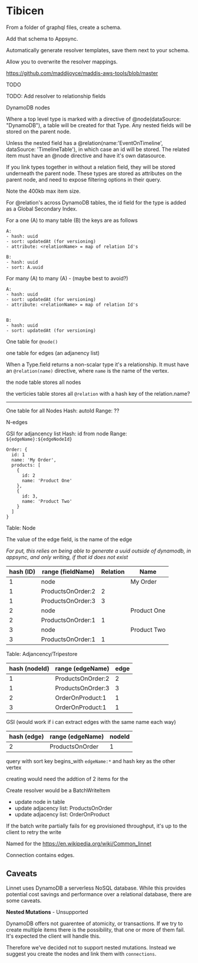 # Tibicen

From a folder of graphql files, create a schema.

Add that schema to Appsync.

Automatically generate resolver templates, save them next to your schema.

Allow you to overwrite the resolver mappings.

https://github.com/maddijoyce/maddis-aws-tools/blob/master

TODO

TODO: Add resolver to relationship fields

DynamoDB nodes

Where a top level type is marked with a directive of @node(dataSource: "DynamoDB"), a table will
be created for that Type. Any nested fields will be stored on the parent node.

Unless the nested field has a @relation(name:'EventOnTimeline', dataSource: 'TimelineTable'), in which
case an id will be stored. The related item must have an @node directive and have it's own datasource.

If you link types together in without a relation field, they will be stored underneath the parent node.
These types are stored as attributes on the parent node, and need to expose filtering options in their
query.

Note the 400kb max item size.

For @relation's across DynamoDB tables, the id field for the type is added as a Global Secondary Index.

For a one (A) to many table (B) the keys are as follows

```
A:
- hash: uuid
- sort: updatedAt (for versioning)
- attribute: <relationName> = map of relation Id's

B:
- hash: uuid
- sort: A.uuid
```

For many (A) to many (A) - (maybe best to avoid?)

```
A:
- hash: uuid
- sort: updatedAt (for versioning)
- attribute: <relationName> = map of relation Id's


B:
- hash: uuid
- sort: updatedAt (for versioning)
```

One table for `@node()`

one table for edges (an adjanency list)

When a Type.field returns a non-scalar type it's a relationship. It must have an `@relation(name)`
directive, where `name` is the name of the vertex.

the node table stores all nodes

the verticies table stores all `@relation` with a hash key of the relation.name?

---

One table for all Nodes
Hash: autoId
Range: ??

N-edges

GSI for adjancency list
Hash: id from node
Range: `${edgeName}:${edgeNodeId}`

```
Order: {
  id: 1
  name: 'My Order',
  products: [
    {
      id: 2
      name: 'Product One'
    },
    {
      id: 3,
      name: 'Product Two'
    }
  ]
}
```

Table: Node

The value of the edge field, is the name of the edge

_For put, this relies on being able to generate a uuid outside of dynamodb, in appsync, and only writing,
if that id does not exist_

| hash (ID) | range (fieldName) | Relation | Name        |
| --------- | ----------------- | -------- | ----------- |
| 1         | node              |          | My Order    |
| 1         | ProductsOnOrder:2 | 2        |             |
| 1         | ProductsOnOrder:3 | 3        |             |
| 2         | node              |          | Product One |
| 2         | ProductsOnOrder:1 | 1        |             |
| 3         | node              |          | Product Two |
| 3         | ProductsOnOrder:1 | 1        |             |

Table: Adjancency/Tripestore

| hash (nodeId) | range (edgeName)  | edge |
| ------------- | ----------------- | ---- |
| 1             | ProductsOnOrder:2 | 2    |
| 1             | ProductsOnOrder:3 | 3    |
| 2             | OrderOnProduct:1  | 1    |
| 3             | OrderOnProduct:1  | 1    |

GSI (would work if i can extract edges with the same name each way)

| hash (edge) | range (edgeName) | nodeId |
| ----------- | ---------------- | ------ |
| 2           | ProductsOnOrder  | 1      |

query with sort key begins_with `edgeName:*` and hash key as the other vertex

creating would need the addtion of 2 items for the

Create resolver would be a BatchWriteItem

*   update node in table
*   update adjacency list: ProductsOnOrder
*   update adjacency list: OrderOnProduct

If the batch write partially fails for eg provisioned throughput, it's up to the client to retry the write

Named for the https://en.wikipedia.org/wiki/Common_linnet


Connection contains edges.


## Caveats

Linnet uses DynamoDB a serverless NoSQL database. While this provides potential cost savings and
performance over a relational database, there are some caveats.

**Nested Mutations** - Unsupported

DynamoDB offers not guarentee of atomicity, or transactions. If we try to create multiple items
there is the possibility, that one or more of them fail. It's expected the client will handle this.

Therefore we've decided not to support nested mutations. Instead we suggest you create the nodes and
link them with `connections`.
